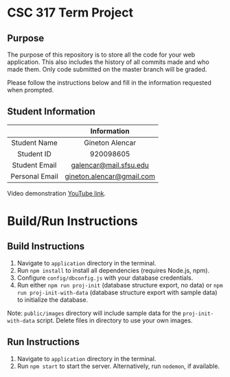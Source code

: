 # CSC 317 Term Project

## Purpose

The purpose of this repository is to store all the code for your web application. This also includes the history of all commits made and who made them. Only code submitted on the master branch will be graded.

Please follow the instructions below and fill in the information requested when prompted.

## Student Information

|               | Information   |
|:-------------:|:-------------:|
| Student Name  | Gineton Alencar|
| Student ID    | 920098605      |
| Student Email | galencar@mail.sfsu.edu |
| Personal Email| gineton.alencar@gmail.com |

Video demonstration [YouTube link](https://youtu.be/cPMZJJpXf1Q).

# Build/Run Instructions

## Build Instructions
1. Navigate to `application` directory in the terminal.
2. Run `npm install` to install all dependencies (requires Node.js, npm).
3. Configure `config/dbconfig.js` with your database credentials.
4. Run either `npm run proj-init` (database structure export, no data) or `npm run proj-init-with-data` (database structure export with sample data) to initialize the database. 

Note: `public/images` directory will include sample data for the `proj-init-with-data` script. Delete files in directory to use your own images.

## Run Instructions
1. Navigate to `application` directory in the terminal.
2. Run `npm start` to start the server. Alternatively, run `nodemon`, if available.